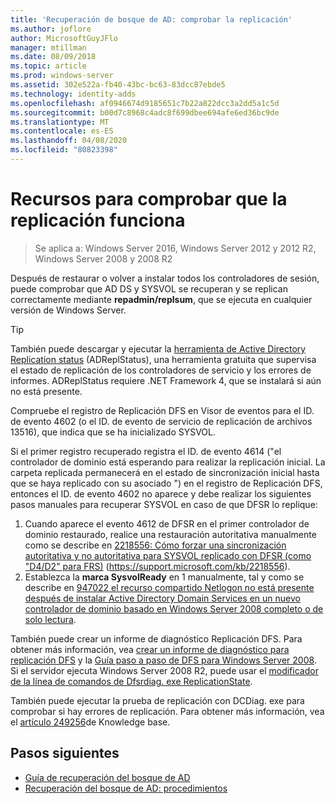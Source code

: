 ```yaml
---
title: 'Recuperación de bosque de AD: comprobar la replicación'
ms.author: joflore
author: MicrosoftGuyJFlo
manager: mtillman
ms.date: 08/09/2018
ms.topic: article
ms.prod: windows-server
ms.assetid: 302e522a-fb40-43bc-bc63-83dcc87ebde5
ms.technology: identity-adds
ms.openlocfilehash: af0946674d9185651c7b22a822dcc3a2dd5a1c5d
ms.sourcegitcommit: b00d7c8968c4adc8f699dbee694afe6ed36bc9de
ms.translationtype: MT
ms.contentlocale: es-ES
ms.lasthandoff: 04/08/2020
ms.locfileid: "80823398"
---
```

# <a name="resources-to-verify-replication-is-working"></a>Recursos para comprobar que la replicación funciona 

>Se aplica a: Windows Server 2016, Windows Server 2012 y 2012 R2, Windows Server 2008 y 2008 R2

Después de restaurar o volver a instalar todos los controladores de sesión, puede comprobar que AD DS y SYSVOL se recuperan y se replican correctamente mediante **repadmin/replsum**, que se ejecuta en cualquier versión de Windows Server.  
  
> [!TIP]
> También puede descargar y ejecutar la [herramienta de Active Directory Replication status](https://www.microsoft.com/download/details.aspx?id=30005) (ADReplStatus), una herramienta gratuita que supervisa el estado de replicación de los controladores de servicio y los errores de informes. ADReplStatus requiere .NET Framework 4, que se instalará si aún no está presente.  

Compruebe el registro de Replicación DFS en Visor de eventos para el ID. de evento 4602 (o el ID. de evento de servicio de replicación de archivos 13516), que indica que se ha inicializado SYSVOL.  

Si el primer registro recuperado registra el ID. de evento 4614 ("el controlador de dominio está esperando para realizar la replicación inicial. La carpeta replicada permanecerá en el estado de sincronización inicial hasta que se haya replicado con su asociado ") en el registro de Replicación DFS, entonces el ID. de evento 4602 no aparece y debe realizar los siguientes pasos manuales para recuperar SYSVOL en caso de que DFSR lo replique:  

1. Cuando aparece el evento 4612 de DFSR en el primer controlador de dominio restaurado, realice una restauración autoritativa manualmente como se describe en [2218556: Cómo forzar una sincronización autoritativa y no autoritativa para SYSVOL replicado con DFSR (como "D4/D2" para FRS)](https://support.microsoft.com/kb/2218556) (https://support.microsoft.com/kb/2218556).  
2. Establezca la **marca SysvolReady** en 1 manualmente, tal y como se describe en [947022 el recurso compartido Netlogon no está presente después de instalar Active Directory Domain Services en un nuevo controlador de dominio basado en Windows Server 2008 completo o de solo lectura](https://support.microsoft.com/kb/947022).  

También puede crear un informe de diagnóstico Replicación DFS. Para obtener más información, vea [crear un informe de diagnóstico para replicación DFS](https://technet.microsoft.com/library/cc754227.aspx) y la [Guía paso a paso de DFS para Windows Server 2008](https://technet.microsoft.com/library/cc732863\(WS.10\).aspx). Si el servidor ejecuta Windows Server 2008 R2, puede usar el [modificador de la línea de comandos de Dfsrdiag. exe ReplicationState](https://blogs.technet.com/b/filecab/archive/2009/05/28/dfsrdiag-exe-replicationstate-what-s-dfsr-up-to.aspx).  

También puede ejecutar la prueba de replicación con DCDiag. exe para comprobar si hay errores de replicación. Para obtener más información, vea el [artículo 249256](https://support.microsoft.com/kb/249256)de Knowledge base.

## <a name="next-steps"></a>Pasos siguientes

- [Guía de recuperación del bosque de AD](AD-Forest-Recovery-Guide.md)
- [Recuperación del bosque de AD: procedimientos](AD-Forest-Recovery-Procedures.md)
